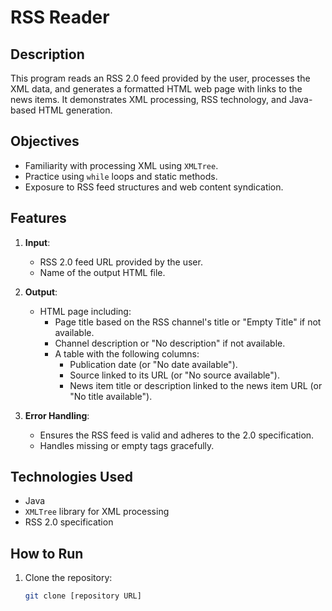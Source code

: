 # RSS Reader

## Description
This program reads an RSS 2.0 feed provided by the user, processes the XML data, and generates a formatted HTML web page with links to the news items. It demonstrates XML processing, RSS technology, and Java-based HTML generation.

## Objectives
- Familiarity with processing XML using `XMLTree`.
- Practice using `while` loops and static methods.
- Exposure to RSS feed structures and web content syndication.

## Features
1. **Input**:
   - RSS 2.0 feed URL provided by the user.
   - Name of the output HTML file.

2. **Output**:
   - HTML page including:
     - Page title based on the RSS channel's title or "Empty Title" if not available.
     - Channel description or "No description" if not available.
     - A table with the following columns:
       - Publication date (or "No date available").
       - Source linked to its URL (or "No source available").
       - News item title or description linked to the news item URL (or "No title available").

3. **Error Handling**:
   - Ensures the RSS feed is valid and adheres to the 2.0 specification.
   - Handles missing or empty tags gracefully.

## Technologies Used
- Java
- `XMLTree` library for XML processing
- RSS 2.0 specification

## How to Run
1. Clone the repository:
   ```bash
   git clone [repository URL]
